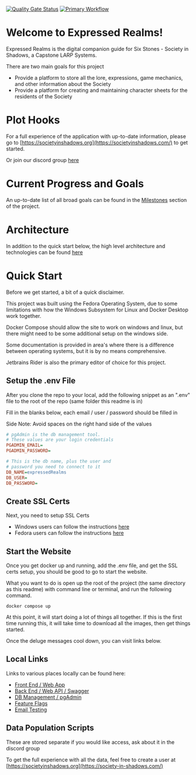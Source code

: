 [![Quality Gate Status](https://sonarcloud.io/api/project_badges/measure?project=Society-In-Shadow_ExpressedRealms&metric=alert_status)](https://sonarcloud.io/summary/new_code?id=Society-In-Shadow_ExpressedRealms)
[![Primary Workflow](https://github.com/Society-In-Shadow/ExpressedRealms/actions/workflows/DeployToProd.yml/badge.svg)](https://github.com/Society-In-Shadow/ExpressedRealms/actions/workflows/DeployToProd.yml)

# Welcome to Expressed Realms!
Expressed Realms is the digital companion guide for Six Stones - Society in Shadows, a Capstone LARP Systems.

There are two main goals for this project

- Provide a platform to store all the lore, expressions, game mechanics, and other information about the Society
- Provide a platform for creating and maintaining character sheets for the residents of the Society

# Plot Hooks
For a full experience of the application with up-to-date information, please go to 
[https://societyinshadows.org](https://societyinshadows.com/) to get started.

Or join our discord group [here](https://discord.gg/NSv3GxSAj7)

# Current Progress and Goals
An up-to-date list of all broad goals can be found in the [Milestones](https://github.com/Society-In-Shadow/ExpressedRealms/milestones) 
section of the project.

# Architecture
In addition to the quick start below, the high level architecture and technologies can be found [here](/documentation/architecture.md)

# Quick Start
Before we get started, a bit of a quick disclaimer.  

This project was built using the Fedora Operating System, due to some limitations with how the Windows Subsystem for Linux and
Docker Desktop work together.

Docker Compose should allow the site to work on windows and linux, but there might need to be some additional setup on the
windows side.

Some documentation is provided in area's where there is a difference between operating systems, but it is by no means 
comprehensive.

Jetbrains Rider is also the primary editor of choice for this project.

## Setup the .env File
After you clone the repo to your local, add the following snippet as an ".env" file to the root of the repo (same folder
this readme is in)

Fill in the blanks below, each email / user / password should be filled in

Side Note: Avoid spaces on the right hand side of the values
```ini
# pgAdmin is the db management tool. 
# These values are your login credentials
PGADMIN_EMAIL=
PGADMIN_PASSWORD=

# This is the db name, plus the user and 
# password you need to connect to it
DB_NAME=expressedRealms
DB_USER=
DB_PASSWORD=
```

## Create SSL Certs
Next, you need to setup SSL Certs

* Windows users can follow the instructions [here](/documentation/wi.md)
* Fedora users can follow the instructions [here](/documentation/fedoraSetup.md)

## Start the Website
Once you get docker up and running, add the .env file, and get the SSL certs setup, you should be good to go to 
start the website.

What you want to do is open up the root of the project (the same directory as this readme) with command line or terminal,
and run the following command.

```shell
docker compose up
```

At this point, it will start doing a lot of things all together.  If this is the first time running this, it will take
time to download all the images, then get things started.

Once the deluge messages cool down, you can visit links below.

## Local Links
Links to various places locally can be found here:
* [Front End / Web App](https://localhost/)
* [Back End / Web API / Swagger](https://localhost:5001/swagger/index.html)
* [DB Management / pgAdmin](http://localhost:8888/login?next=%2Fbrowser%2F)
* [Feature Flags](http://localhost:8050)
* [Email Testing](http://localhost:8025)

## Data Population Scripts
These are stored separate if you would like access, ask about it in the discord group

To get the full experience with all the data, feel free to create a user at [https://societyinshadows.org](https://society-in-shadows.com/)
